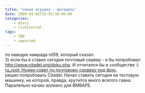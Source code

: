 ```yaml
---
title: "новая игрушка - Цитадель"
date: 2009-03-02T22:55:18-05:00
categories:
    - diary
    - livejournal
tags:
    - TBD
    - imported
---
```


по наводке камрада nil59, который сказал:  
3) если бы я ставил сегодня почтовый сервер - я бы попробовал http://www.citadel.org/doku.php. И отчитался бы в сообществе :)  
[ru_root: Нужен совет по почтовому серверу под фрю.](http://community.livejournal.com/ru_root/1713187.html)   
решил попробовать Citadel. Начал ставить сегодня на тестовую машинку, на которой, правда, крутится много всягого гавна. Паралельно качаю аплианс для ВМВАРЕ.